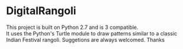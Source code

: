 # DigitalRangoli
This project is built on Python 2.7 and is 3 compatible.<br>
It uses the Python's Turtle module to draw patterns similar to a classic Indian Festival rangoli.
Suggetions are always welcomed.
Thanks
